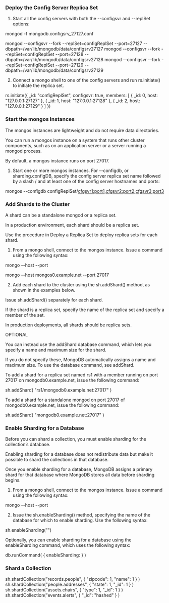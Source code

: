

### Deploy the Config Server Replica Set

1. Start all the config servers with both the --configsvr and --replSet <name> options:

mongod -f mongodb.configsrv_27127.conf

mongod --configsvr --fork --replSet=configReplSet --port=27127 --dbpath=/var/lib/mongodb/data/configsrv27127
mongod --configsvr --fork --replSet=configReplSet --port=27128 --dbpath=/var/lib/mongodb/data/configsrv27128
mongod --configsvr --fork --replSet=configReplSet --port=27129 --dbpath=/var/lib/mongodb/data/configsrv27129

2. Connect a mongo shell to one of the config servers and run rs.initiate() to initiate the replica set.

rs.initiate({
   _id: "configReplSet",
   configsvr: true,
   members: [
      { _id: 0, host: "127.0.0.1:27127" },
      { _id: 1, host: "127.0.0.1:27128" },
      { _id: 2, host: "127.0.0.1:27129" }
   ]
})


### Start the mongos Instances

The mongos instances are lightweight and do not require data directories.

You can run a mongos instance on a system that runs other cluster components, such as on an application server or a server running a mongod process. 

By default, a mongos instance runs on port 27017.

1. Start one or more mongos instances. For --configdb, or sharding.configDB, specify the config server replica set name followed by a slash / and at least one of the config server hostnames and ports:

mongos --configdb configReplSet/<cfgsvr1:port1>,<cfgsvr2:port2>,<cfgsvr3:port3>


### Add Shards to the Cluster

A shard can be a standalone mongod or a replica set. 

In a production environment, each shard should be a replica set. 

Use the procedure in Deploy a Replica Set to deploy replica sets for each shard.

1. From a mongo shell, connect to the mongos instance. Issue a command using the following syntax:

mongo --host <hostname of machine running mongos> --port <port mongos listens on>

mongo --host mongos0.example.net --port 27017

2. Add each shard to the cluster using the sh.addShard() method, as shown in the examples below. 

Issue sh.addShard() separately for each shard. 

If the shard is a replica set, specify the name of the replica set and specify a member of the set. 

In production deployments, all shards should be replica sets.


OPTIONAL

You can instead use the addShard database command, which lets you specify a name and maximum size for the shard. 

If you do not specify these, MongoDB automatically assigns a name and maximum size. To use the database command, see addShard.


To add a shard for a replica set named rs1 with a member running on port 27017 on mongodb0.example.net, issue the following command:

sh.addShard( "rs1/mongodb0.example.net:27017" )

To add a shard for a standalone mongod on port 27017 of mongodb0.example.net, issue the following command:

sh.addShard( "mongodb0.example.net:27017" )


### Enable Sharding for a Database

Before you can shard a collection, you must enable sharding for the collection’s database. 

Enabling sharding for a database does not redistribute data but make it possible to shard the collections in that database.

Once you enable sharding for a database, MongoDB assigns a primary shard for that database where MongoDB stores all data before sharding begins.

1. From a mongo shell, connect to the mongos instance. Issue a command using the following syntax:

mongo --host <hostname of machine running mongos> --port <port mongos listens on>

2. Issue the sh.enableSharding() method, specifying the name of the database for which to enable sharding. Use the following syntax:

sh.enableSharding("<database>")

Optionally, you can enable sharding for a database using the enableSharding command, which uses the following syntax:

db.runCommand( { enableSharding: <database> } )


### Shard a Collection

sh.shardCollection("records.people", { "zipcode": 1, "name": 1 } )
sh.shardCollection("people.addresses", { "state": 1, "_id": 1 } )
sh.shardCollection("assets.chairs", { "type": 1, "_id": 1 } )
sh.shardCollection("events.alerts", { "_id": "hashed" } )

